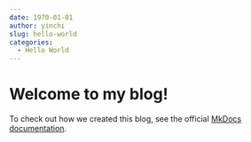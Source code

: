 ```yaml
---
date: 1970-01-01
author: yinchi
slug: hello-world
categories:
  - Hello World
---
```


# Welcome to my blog!

To check out how we created this blog, see the official [MkDocs documentation](https://squidfunk.github.io/mkdocs-material/setup/setting-up-a-blog/).
